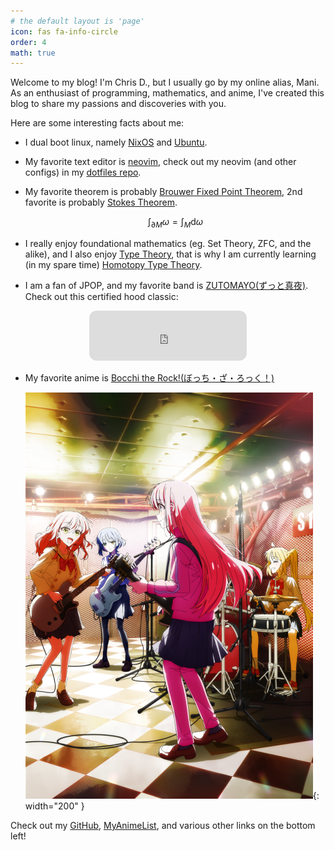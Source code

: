 ```yaml
---
# the default layout is 'page'
icon: fas fa-info-circle
order: 4
math: true
---
```


Welcome to my blog! I'm Chris D., but I usually go by my online alias, Mani. As an enthusiast of programming, mathematics, and anime, I've created this blog to share my passions and discoveries with you.

Here are some interesting facts about me:

- I dual boot linux, namely [NixOS](https://nixos.org/) and [Ubuntu](https://ubuntu.com/).

- My favorite text editor is [neovim](https://github.com/neovim/neovim), check out my neovim (and other configs) in my [dotfiles repo](https://github.com/sogood99/dotfiles).

- My favorite theorem is probably [Brouwer Fixed Point Theorem](https://en.wikipedia.org/wiki/Brouwer_fixed-point_theorem), 2nd favorite is probably [Stokes Theorem](https://en.wikipedia.org/wiki/Stokes%27_theorem).

  $$
  \int_{\partial M} \omega = \int_{M} \text{d}\omega
  $$

- I really enjoy foundational mathematics (eg. Set Theory, ZFC, and the alike), and I also enjoy [Type Theory](https://en.wikipedia.org/wiki/Type_theory), that is why I am currently learning (in my spare time) [Homotopy Type Theory](https://en.wikipedia.org/wiki/Homotopy_type_theory).

- I am a fan of JPOP, and my favorite band is [ZUTOMAYO(ずっと真夜)](https://open.spotify.com/artist/38WbKH6oKAZskBhqDFA8Uj?si=OQEXOwW0QxOfdhUuK5NPEQ). Check out this certified hood classic:

<p align="center">
<iframe style="border-radius:12px" src="https://open.spotify.com/embed/track/7zbfS30vKiHU8oBs6Wi1Qp?utm_source=generator" width="50%" height="80" frameBorder="0" allowfullscreen="" allow="autoplay; clipboard-write; encrypted-media; fullscreen; picture-in-picture" loading="lazy"></iframe>
</p>

- My favorite anime is [Bocchi the Rock!(ぼっち・ざ・ろっく！)](https://anilist.co/anime/130003/Bocchi-the-Rock/)

  ![Desktop View](../assets/img/about/bocchi_anime.png){: width="200" }

Check out my [GitHub](https://github.com/sogood99), [MyAnimeList](https://myanimelist.net/animelist/sogood99), and various other links on the bottom left!

